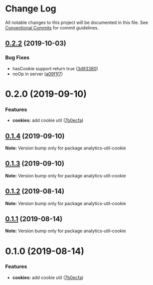 # Change Log

All notable changes to this project will be documented in this file.
See [Conventional Commits](https://conventionalcommits.org) for commit guidelines.

## [0.2.2](https://github.com/DavidWells/analytics/compare/@analytics/cookie-utils@0.2.0...@analytics/cookie-utils@0.2.2) (2019-10-03)


### Bug Fixes

* hasCookie support return true ([3d93380](https://github.com/DavidWells/analytics/commit/3d93380))
* noOp in server ([a09f1f7](https://github.com/DavidWells/analytics/commit/a09f1f7))





# 0.2.0 (2019-09-10)


### Features

* **cookies:** add cookie util ([7b0ecfa](https://github.com/DavidWells/analytics/commit/7b0ecfa))





## [0.1.4](https://github.com/DavidWells/analytics/compare/analytics-util-cookie@0.1.3...analytics-util-cookie@0.1.4) (2019-09-10)

**Note:** Version bump only for package analytics-util-cookie





## [0.1.3](https://github.com/DavidWells/analytics/compare/analytics-util-cookie@0.1.2...analytics-util-cookie@0.1.3) (2019-09-10)

**Note:** Version bump only for package analytics-util-cookie





## [0.1.2](https://github.com/DavidWells/analytics/compare/analytics-util-cookie@0.1.1...analytics-util-cookie@0.1.2) (2019-08-14)

**Note:** Version bump only for package analytics-util-cookie





## [0.1.1](https://github.com/DavidWells/analytics/compare/analytics-util-cookie@0.1.0...analytics-util-cookie@0.1.1) (2019-08-14)

**Note:** Version bump only for package analytics-util-cookie





# 0.1.0 (2019-08-14)


### Features

* **cookies:** add cookie util ([7b0ecfa](https://github.com/DavidWells/analytics/commit/7b0ecfa))

